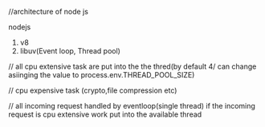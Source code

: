 //architecture of node js

nodejs
 1. v8
 2. libuv(Event loop, Thread pool)

 // all cpu extensive task are put into the the thred(by default 4/ can change asiinging the value to process.env.THREAD_POOL_SIZE)

 // cpu expensive task (crypto,file compression etc)

 //  all incoming request handled by eventloop(single thread) if the incoming request is cpu extensive work put into the available thread

